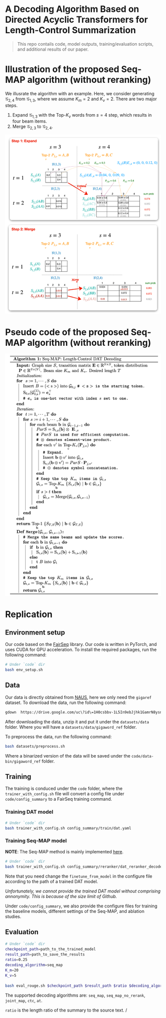# **A Decoding Algorithm Based on Directed Acyclic Transformers for Length-Control Summarization**

> This repo contails code, model outputs, training/evaluation scripts, and additional results of our paper. 

<!--
## Evaluaiton with ChatGPT

In addition to the results reported in the paper, we also compare our Seq-MAP with three baseline models using [ChatGPT:gpt-3.5-turbo-0301](https://chat.openai.com/). Specifically, we compare our Seq-MAP with each of the baseline model. For each comparison, we give the ChatGPT the source text, the hypotesis of each of the models, and ask which one is better, or cannot decide. To reduce the impacts of the promts, our results are based on two prompts (listed the files under `prompts` folder). The results are shown in the following table.
-->

# Illustration of the proposed Seq-MAP algorithm (without reranking)


We illusrate the algorithm with an example. Here, we consider generating $\mathcal G_{2,4}$ from $\mathcal G_{1,3}$, where we assume $K_m=2$ and $K_v=2$. 
There are two major steps. 
1. Expand $\mathcal G_{1,3}$ with the Top-$K_v$ words from $s=4$ step, which results in four beam items. 
2. Merge $\mathcal G_{2,3}$ to $\mathcal G_{2,4}$.


<img src="img/example.png" alt="drawing" width="600"/>

# Pseudo code of the proposed Seq-MAP algorithm (without reranking)
<img src="img/algo.png" alt="drawing" width="600"/>

# Replication
## Environment setup
Our code based on the [FairSeq](https://github.com/facebookresearch/fairseq) library. Our code is written in PyTorch, and uses CUDA for GPU acceleration.
To install the required packages, run the following command:
```bash
# Under `code` dir
bash env_setup.sh
```

## Data
Our data is directly obtained from [NAUS](https://github.com/MANGA-UOFA/NAUS), here we only need the `gigaref` dataset. To download the data, run the following command:
```bash
gdown  https://drive.google.com/uc\?id\=1H0csbbv-1L5In9ebJjhk1GamrN8ysnbZ
```
After downloading the data, unzip it and put it under the `datasets/data` folder. Where you will have a `datasets/data/gigaword_ref` folder.

To preprocess the data, run the following command:
```bash
bash datasets/preprocess.sh
```
Where a binarized version of the data will be saved under the `code/data-bin/gigaword_ref` folder.

## Training
The training is conduced under the `code` folder, where the `trainer_with_config.sh` file will convert a config file under `code/config_summary` to a FairSeq training command. 

### Training DAT model
```bash
# Under `code` dir
bash trainer_with_config.sh config_summary/train/dat.yaml
```

### Training Seq-MAP model
**NOTE**: The Seq-MAP method is mainly implemented [here](https://github.com/emnlp2023anonymous/DAT-LC/blob/65340fac16ce9e122112a69c6f89ef955cbf6989/code/fs_plugins/models/glat_decomposed_with_link.py#L1061).
```bash
# Under `code` dir
bash trainer_with_config.sh config_summary/reranker/dat_reranker_decoder_rouge_20_5.ymal
```

Note that you need change the `finetune_from_model` in the configure file according to the path of a trained DAT model.

*Unfortunately, we cannot provide the trained DAT model without comprising annonymity. This is because of the size limit of Github.*

Under `code/config_summary`, we also provide the configure files for training the baseline models, different settings of the Seq-MAP, and ablation studies.


## Evaluation
```bash
# Under `code` dir
checkpoint_path=path_to_the_trained_model
result_path=path_to_save_the_results
ratio=0.25
decoding_algorithm=seq_map 
K_m=20
K_v=5

bash eval_rouge.sh $checkpoint_path $result_path $ratio $decoding_algorithm $K_m $K_v 
```

The supported decoding algorithms are: `seq_map`, `seq_map_no_rerank`, `joint_map`, `ctc`, `at`.

`ratio` is the length ratio of the summary to the source text. /